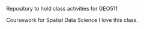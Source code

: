 Repository to hold class activities for GEO511

Coursework for Spatial Data Science
I love this class.
